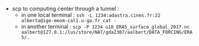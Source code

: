 

- scp to computing center through a tunnel :
  - in one local terminal : ```ssh -L 1234:adastra.cines.fr:22 alberta@ige-meom-cal1.u-ga.fr cat -```
  - in another terminal : ```scp -P 1234 u10_ERA5_surface_global_2017.nc aalbert@127.0.1:/lus/store/NAT/gda2307/aalbert/DATA_FORCING/ERA5/. ```
